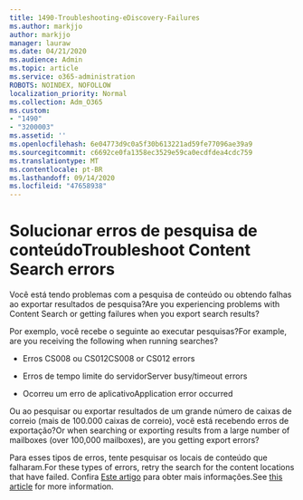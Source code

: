 ```yaml
---
title: 1490-Troubleshooting-eDiscovery-Failures
ms.author: markjjo
author: markjjo
manager: lauraw
ms.date: 04/21/2020
ms.audience: Admin
ms.topic: article
ms.service: o365-administration
ROBOTS: NOINDEX, NOFOLLOW
localization_priority: Normal
ms.collection: Adm_O365
ms.custom:
- "1490"
- "3200003"
ms.assetid: ''
ms.openlocfilehash: 6e04773d9c0a5f30b613221ad59fe77096ae39a9
ms.sourcegitcommit: c6692ce0fa1358ec3529e59ca0ecdfdea4cdc759
ms.translationtype: MT
ms.contentlocale: pt-BR
ms.lasthandoff: 09/14/2020
ms.locfileid: "47658938"
---
```

# <a name="troubleshoot-content-search-errors"></a><span data-ttu-id="4561e-102">Solucionar erros de pesquisa de conteúdo</span><span class="sxs-lookup"><span data-stu-id="4561e-102">Troubleshoot Content Search errors</span></span>

<span data-ttu-id="4561e-103">Você está tendo problemas com a pesquisa de conteúdo ou obtendo falhas ao exportar resultados de pesquisa?</span><span class="sxs-lookup"><span data-stu-id="4561e-103">Are you experiencing problems with Content Search or getting failures when you export search results?</span></span>

<span data-ttu-id="4561e-104">Por exemplo, você recebe o seguinte ao executar pesquisas?</span><span class="sxs-lookup"><span data-stu-id="4561e-104">For example, are you receiving the following when running searches?</span></span>

- <span data-ttu-id="4561e-105">Erros CS008 ou CS012</span><span class="sxs-lookup"><span data-stu-id="4561e-105">CS008 or CS012 errors</span></span>

- <span data-ttu-id="4561e-106">Erros de tempo limite do servidor</span><span class="sxs-lookup"><span data-stu-id="4561e-106">Server busy/timeout errors</span></span>

- <span data-ttu-id="4561e-107">Ocorreu um erro de aplicativo</span><span class="sxs-lookup"><span data-stu-id="4561e-107">Application error occurred</span></span>

<span data-ttu-id="4561e-108">Ou ao pesquisar ou exportar resultados de um grande número de caixas de correio (mais de 100.000 caixas de correio), você está recebendo erros de exportação?</span><span class="sxs-lookup"><span data-stu-id="4561e-108">Or when searching or exporting results from a large number of mailboxes (over 100,000 mailboxes), are you getting export errors?</span></span>

<span data-ttu-id="4561e-109">Para esses tipos de erros, tente pesquisar os locais de conteúdo que falharam.</span><span class="sxs-lookup"><span data-stu-id="4561e-109">For these types of errors, retry the search for the content locations that have failed.</span></span> <span data-ttu-id="4561e-110">Confira  [Este artigo](https://docs.microsoft.com/microsoft-365/compliance/retry-failed-content-search) para obter mais informações.</span><span class="sxs-lookup"><span data-stu-id="4561e-110">See  [this article](https://docs.microsoft.com/microsoft-365/compliance/retry-failed-content-search) for more information.</span></span>
